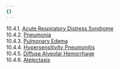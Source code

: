 ```yaml
---
{}
---
```

   
10.4.1. [Acute Respiratory Distress Syndrome](../../Critical%20Care%20Medicine/10.%20Pulmonary%20Disorders%20in%20Critical%20Care/Index/Acute%20Respiratory%20Distress%20Syndrome.md)   
10.4.2. [Pneumonia](../../Pulmonary%20Medicine/05.%20Infections/05.3.%20Common%20Syndromes%20of%20Pulmonary%20Infection.md)   
10.4.3. [Pulmonary Edema](/not_created.md)   
10.4.4. [Hypersensitivity Pneumonitis](../../Pulmonary%20Medicine/02.%20Diseases%20of%20the%20Lung%20Parenchyma/Diffuse%20Parenchymal%20Lung%20Disease/Granulomatous%20Interstitial%20Lung%20Disease/Hypersensitivity%20Pneumonitis.md)   
10.4.5. [Diffuse Alveolar Hemorrhage](/not_created.md)   
10.4.6. [Atelectasis](/not_created.md)